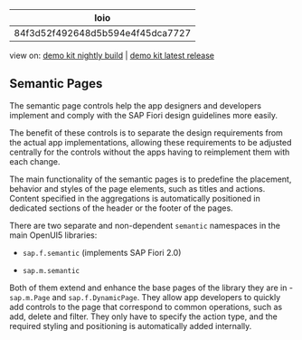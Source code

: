<!-- loio84f3d52f492648d5b594e4f45dca7727 -->

| loio |
| -----|
| 84f3d52f492648d5b594e4f45dca7727 |

<div id="loio">

view on: [demo kit nightly build](https://openui5nightly.hana.ondemand.com/#/topic/84f3d52f492648d5b594e4f45dca7727) | [demo kit latest release](https://openui5.hana.ondemand.com/#/topic/84f3d52f492648d5b594e4f45dca7727)</div>

## Semantic Pages

The semantic page controls help the app designers and developers implement and comply with the SAP Fiori design guidelines more easily.

The benefit of these controls is to separate the design requirements from the actual app implementations, allowing these requirements to be adjusted centrally for the controls without the apps having to reimplement them with each change.

The main functionality of the semantic pages is to predefine the placement, behavior and styles of the page elements, such as titles and actions. Content specified in the aggregations is automatically positioned in dedicated sections of the header or the footer of the pages.

There are two separate and non-dependent `semantic` namespaces in the main OpenUI5 libraries:

-   `sap.f.semantic` \(implements SAP Fiori 2.0\)

-   `sap.m.semantic`


Both of them extend and enhance the base pages of the library they are in - `sap.m.Page` and `sap.f.DynamicPage`. They allow app developers to quickly add controls to the page that correspond to common operations, such as add, delete and filter. They only have to specify the action type, and the required styling and positioning is automatically added internally.

